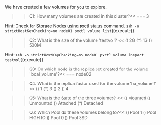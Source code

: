 We have created a few volumes for you to explore.

>>Q1: How many volumes are created in this cluster?<< 
=== 3

Hint: Check for Storage Nodes using pxctl status command.
`ssh -o strictHostKeyChecking=no node01 pxctl volume list`{{execute}}


>>Q2: What is the size of the volume 'testvol'? << 
() 2G 
(*) 1G
() 500M

Hint:
`ssh -o strictHostKeyChecking=no node01 pxctl volume inspect testvol`{{execute}}


>>Q3: On which node is the replica set created for the volume 'local_volume'?<< 
=== node02


>>Q4: What is the replica factor used for the volume 'ha_volume'?  << 
() 1
(*) 3
()  2
()  4


>>Q5: What is the State of the three volumes? <<
() Mounted
() Unmounted
() Attached
(*) Detached


>>Q6: Which Pool do these volumes belong to?<<
() Pool 1
() Pool HIGH IO
() Pool 0 
() Pool SSD


